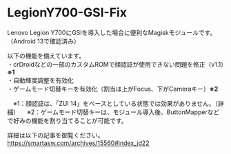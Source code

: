 # LegionY700-GSI-Fix
Lenovo Legion Y700にGSIを導入した場合に便利なMagiskモジュールです。（Android 13で確認済み）

以下の機能を備えています。<br>
・crDroidなどの一部のカスタムROMで顔認証が使用できない問題を修正（v1.1）<b>※1</b><br>
・自動輝度調整を有効化<br>
・ゲームモード切替キーを有効化（割当は上がFocus、下がCameraキー）<b>※2</b><br>

　※1：顔認証は、「ZUI 14」をベースとしている状態では効果がありません。（詳細<a href="https://smartasw.com/archives/15560#index_id0"></a>）
　※2：ゲームモード切替キーは、モジュール導入後、ButtonMapperなどで好みの機能を割り当てることが可能です。


詳細は以下の記事を御覧ください。
https://smartasw.com/archives/15560#index_id22
